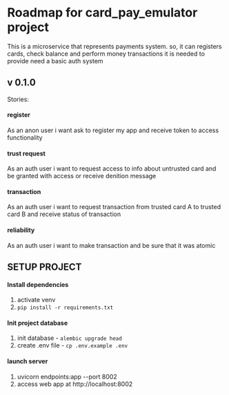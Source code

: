 # Roadmap for card_pay_emulator project

This is a microservice that represents payments system. so, 
it can registers cards, check balance and perform money transactions
it is needed to provide need a basic auth system

## v 0.1.0
Stories:

#### register
As an anon user
i want ask to register my app
and receive token to access functionality

#### trust request
As an auth user
i want to request access to info about untrusted card
and be granted with access or receive denition message

#### transaction
As an auth user
i want to request transaction from trusted card A to trusted card B
and receive status of transaction

#### reliability
As an auth user
i want to make transaction
and be sure that it was atomic


## SETUP PROJECT
#### Install dependencies
1) activate venv
2) `pip install -r requirements.txt`

#### Init project database
1) init database - `alembic upgrade head`
2) create .env file - `cp .env.example .env`

#### launch server
1) uvicorn endpoints:app --port 8002
2) access web app at http://localhost:8002
